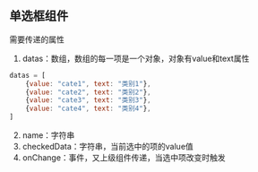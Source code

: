 ## 单选框组件

需要传递的属性
1. datas：数组，数组的每一项是一个对象，对象有value和text属性
```js
datas = [
    {value: "cate1", text: "类别1"},
    {value: "cate2", text: "类别2"},
    {value: "cate3", text: "类别3"},
    {value: "cate4", text: "类别4"},
]
```
2. name：字符串
3. checkedData：字符串，当前选中的项的value值
4. onChange：事件，又上级组件传递，当选中项改变时触发